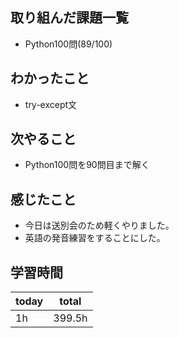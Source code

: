 ## 取り組んだ課題一覧

- Python100問(89/100)
## わかったこと

- try-except文
## 次やること

- Python100問を90問目まで解く
## 感じたこと

- 今日は送別会のため軽くやりました。
- 英語の発音練習をすることにした。
## 学習時間

| today | total   |
| ----- | ------- |
| 1h    | 399.5h |

